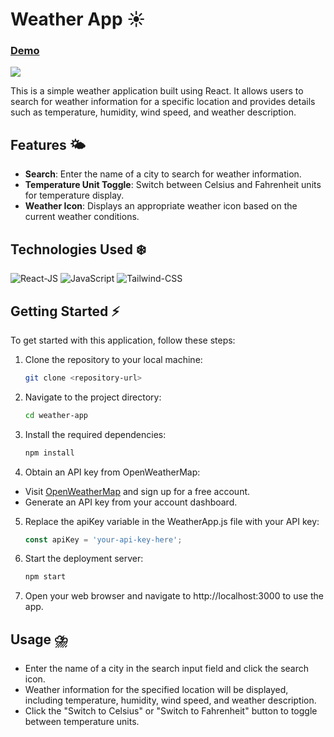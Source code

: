 # Weather App ☀️

### [Demo](https://weather-app-0xayushm.vercel.app/) 

<img src='![image](https://github.com/imnamix/Weather-app-react/assets/140718104/c3963d41-81c0-4fa9-8ea9-bfc1015fd1a3)
'> 

This is a simple weather application built using React. It allows users to search for weather information for a specific location and provides details such as temperature, humidity, wind speed, and weather description.

## Features 🌤️

- **Search**: Enter the name of a city to search for weather information.
- **Temperature Unit Toggle**: Switch between Celsius and Fahrenheit units for temperature display.
- **Weather Icon**: Displays an appropriate weather icon based on the current weather conditions.

## Technologies Used ❄️

![React-JS](https://img.shields.io/badge/ReactJs-20232A?style=for-the-badge&logo=react&logoColor=61DAFB)
![JavaScript](https://img.shields.io/badge/JavaScript-323330?style=for-the-badge&logo=javascript&logoColor=F7DF1E)
![Tailwind-CSS](https://img.shields.io/badge/Tailwind-ff6666?style=for-the-badge&logo=tailwindcss&logoColor=61DAFB)


## Getting Started ⚡️

To get started with this application, follow these steps:

1. Clone the repository to your local machine:

   ```bash
   git clone <repository-url>
   ```

2. Navigate to the project directory:

    ```bash
    cd weather-app
    ```
3. Install the required dependencies:
    ```bash
    npm install
    ```
4. Obtain an API key from OpenWeatherMap:

- Visit [OpenWeatherMap](https://openweathermap.org/api) and sign up for a free account.
- Generate an API key from your account dashboard.

5. Replace the apiKey variable in the WeatherApp.js file with your API key:
    ```javascript
    const apiKey = 'your-api-key-here';
    ```
6. Start the deployment server:
    ```bash
    npm start
    ```
7. Open your web browser and navigate to http://localhost:3000 to use the app.

## Usage ⛈️

- Enter the name of a city in the search input field and click the search icon.
- Weather information for the specified location will be displayed, including temperature, humidity, wind speed, and weather description.
- Click the "Switch to Celsius" or "Switch to Fahrenheit" button to toggle between temperature units.


